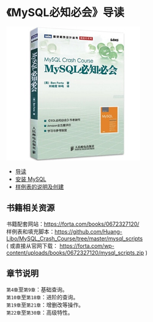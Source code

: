 # 《MySQL必知必会》导读

![](media/15752374189021.jpg)


- [导读](https://github.com/Huang-Libo/MySQL_Crash_Course)
- [安装 MySQL](https://github.com/Huang-Libo/MySQL_Crash_Course/blob/master/install_mysql.md)
- [样例表的说明及创建](https://github.com/Huang-Libo/MySQL_Crash_Course/blob/master/tables.md)

## 书籍相关资源

书籍配套网站：https://forta.com/books/0672327120/  
样例表和填充脚本：https://github.com/Huang-Libo/MySQL_Crash_Course/tree/master/mysql_scripts  
( 或直接从官网下载： https://forta.com/wp-content/uploads/books/0672327120/mysql_scripts.zip )  

## 章节说明

`第4章`至`第9章`：基础查询。  
`第10章`至`第18章`：进阶的查询。  
`第19章`至`第21章`：增删改等操作。  
`第22章`至`第30章`：高级特性。  


